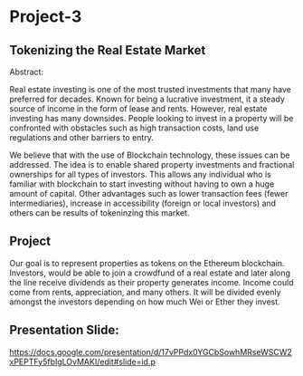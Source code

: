 # Project-3

## Tokenizing the Real Estate Market

Abstract: 

Real estate investing is one of the most trusted investments that many have preferred for decades. 
Known for being a lucrative investment, it a steady source of income in the form of lease and rents.
However, real estate investing has many downsides. People looking to invest in a property will be confronted with obstacles such as high transaction costs, land use regulations and other barriers to entry.

We believe that with the use of Blockchain technology, these issues can be addressed.
The idea is to enable shared property investments and fractional ownerships for all types of investors. 
This allows any individual who is familiar with blockchain to start investing without having to own a huge amount of capital.
Other advantages such as lower transaction fees (fewer intermediaries), increase in accessibility (foreign or local investors) and others can be results of tokeninzing this market.


## Project

Our goal is to represent properties as tokens on the Ethereum blockchain. 
Investors, would be able to join a crowdfund of a real estate and later along the line receive dividends as their property generates income. 
Income could come from rents, appreciation, and many others. It will be divided evenly amongst the investors depending on how much Wei or Ether they invest.


## Presentation Slide:

https://docs.google.com/presentation/d/17vPPdx0YGCbSowhMRseWSCW2xPEPTFy5fbIgLOvMAKI/edit#slide=id.p

